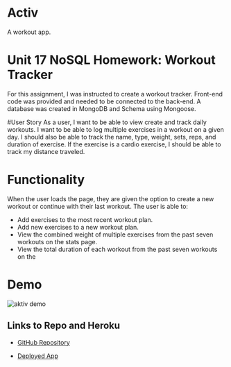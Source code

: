 # Activ
A workout app.

# Unit 17 NoSQL Homework: Workout Tracker

For this assignment, I was instructed to create a workout tracker. Front-end code was provided and needed to be connected to the back-end. A database was created in MongoDB and Schema using Mongoose.

#User Story
As a user, I want to be able to view create and track daily workouts. I want to be able to log multiple exercises in a workout on a given day. I should also be able to track the name, type, weight, sets, reps, and duration of exercise. If the exercise is a cardio exercise, I should be able to track my distance traveled.

# Functionality
When the user loads the page, they are given the option to create a new workout or continue with their last workout.
The user is able to:
* Add exercises to the most recent workout plan.
* Add new exercises to a new workout plan.
* View the combined weight of multiple exercises from the past seven workouts on the stats page.
* View the total duration of each workout from the past seven workouts on the 

# Demo
![aktiv demo](public/img/aktiv-demo.gif)


## Links to Repo and Heroku
* [GitHub Repository](https://github.com/sdemercurio/aktiv.git)

* [Deployed App](https://secret-forest-42254.herokuapp.com/)
